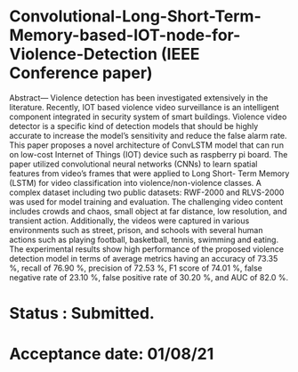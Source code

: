 # Convolutional-Long-Short-Term-Memory-based-IOT-node-for-Violence-Detection (IEEE Conference paper)
Abstract— Violence detection has been investigated extensively in the literature. Recently, IOT based violence video surveillance is an intelligent component integrated in security system of smart buildings. Violence video detector is a specific kind of detection models that should be highly accurate to increase the model’s sensitivity and reduce the false alarm rate. This paper proposes a novel architecture of ConvLSTM model that can run on low-cost Internet of Things (IOT) device such as raspberry pi board. The paper utilized convolutional neural networks (CNNs) to learn spatial  features from video’s frames that were applied to Long Short- Term Memory (LSTM) for video classification into  violence/non-violence classes. A complex dataset including two public datasets: RWF-2000 and RLVS-2000 was used for model training and evaluation. The challenging video content includes crowds and chaos, small object at far distance, low resolution, and transient action. Additionally, the videos were captured in various environments such as street, prison, and schools with several human actions such as playing football, basketball, tennis, swimming and eating. The experimental results show high performance of the proposed violence detection model in terms of average metrics having an accuracy of 73.35 %, recall of 76.90 %, precision of 72.53 %, F1 score of 74.01 %, false negative rate of 23.10 %, false positive rate of 30.20 %, and AUC of 82.0 %.
# Status : Submitted.
# Acceptance date: 01/08/21
